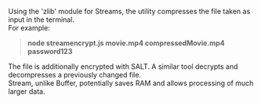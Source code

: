 Using the 'zlib' module for Streams, the utility compresses the file taken as input in the terminal.  
For example:  
>**node streamencrypt.js movie.mp4 compressedMovie.mp4 password123**

The file is additionally encrypted with SALT.
A similar tool decrypts and decompresses a previously changed file.  
Stream, unlike Buffer, potentially saves RAM and allows processing of much larger data.

